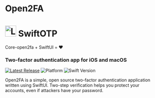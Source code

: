 # Open2FA
# <img src="https://user-images.githubusercontent.com/19360256/34930442-5ed005d4-fa04-11e7-8aea-44179368fcde.png" alt="Logo" width="36" height="36"> SwiftOTP
Core-open2fa + SwiftUI = ❤️

### Two-factor authentication app for iOS and macOS

[![Latest Release](https://img.shields.io/github/v/release/AginSquash/open2fa)](https://github.com/AginSquash/open2fa/releases)
![Platform](https://img.shields.io/badge/platform-ios%20%7C%20osx-lightgrey)
![Swift Version](https://img.shields.io/badge/Swift-5.0-orange.svg)


Open2FA is a simple, open source two-factor authentication application written using SwiftUI. Two-step verification helps you protect your accounts, even if attackers have your password.